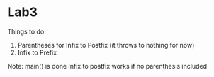 # Lab3

Things to do:
1. Parentheses for Infix to Postfix (it throws to nothing for now)
2. Infix to Prefix

Note: main() is done
Infix to postfix works if no parenthesis included
